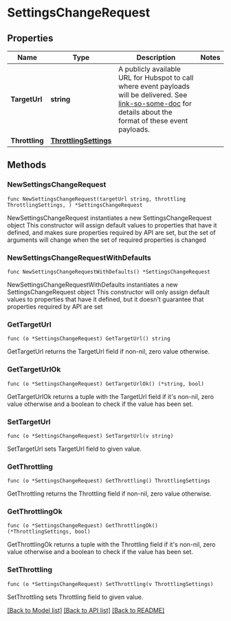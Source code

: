 # SettingsChangeRequest

## Properties

Name | Type | Description | Notes
------------ | ------------- | ------------- | -------------
**TargetUrl** | **string** | A publicly available URL for Hubspot to call where event payloads will be delivered. See [link-so-some-doc](#) for details about the format of these event payloads. | 
**Throttling** | [**ThrottlingSettings**](ThrottlingSettings.md) |  | 

## Methods

### NewSettingsChangeRequest

`func NewSettingsChangeRequest(targetUrl string, throttling ThrottlingSettings, ) *SettingsChangeRequest`

NewSettingsChangeRequest instantiates a new SettingsChangeRequest object
This constructor will assign default values to properties that have it defined,
and makes sure properties required by API are set, but the set of arguments
will change when the set of required properties is changed

### NewSettingsChangeRequestWithDefaults

`func NewSettingsChangeRequestWithDefaults() *SettingsChangeRequest`

NewSettingsChangeRequestWithDefaults instantiates a new SettingsChangeRequest object
This constructor will only assign default values to properties that have it defined,
but it doesn't guarantee that properties required by API are set

### GetTargetUrl

`func (o *SettingsChangeRequest) GetTargetUrl() string`

GetTargetUrl returns the TargetUrl field if non-nil, zero value otherwise.

### GetTargetUrlOk

`func (o *SettingsChangeRequest) GetTargetUrlOk() (*string, bool)`

GetTargetUrlOk returns a tuple with the TargetUrl field if it's non-nil, zero value otherwise
and a boolean to check if the value has been set.

### SetTargetUrl

`func (o *SettingsChangeRequest) SetTargetUrl(v string)`

SetTargetUrl sets TargetUrl field to given value.


### GetThrottling

`func (o *SettingsChangeRequest) GetThrottling() ThrottlingSettings`

GetThrottling returns the Throttling field if non-nil, zero value otherwise.

### GetThrottlingOk

`func (o *SettingsChangeRequest) GetThrottlingOk() (*ThrottlingSettings, bool)`

GetThrottlingOk returns a tuple with the Throttling field if it's non-nil, zero value otherwise
and a boolean to check if the value has been set.

### SetThrottling

`func (o *SettingsChangeRequest) SetThrottling(v ThrottlingSettings)`

SetThrottling sets Throttling field to given value.



[[Back to Model list]](../README.md#documentation-for-models) [[Back to API list]](../README.md#documentation-for-api-endpoints) [[Back to README]](../README.md)


